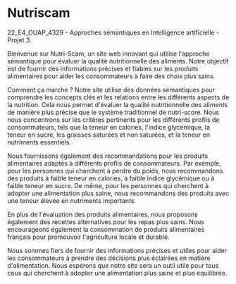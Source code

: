 # Nutriscam
22_E4_OUAP_4329 - Approches sémantiques en Intelligence artificielle - Projet 3

Bienvenue sur Nutri-Scam, un site web innovant qui utilise l'approche sémantique pour évaluer la qualité nutritionnelle des aliments. Notre objectif est de fournir des informations précises et fiables sur les produits alimentaires pour aider les consommateurs à faire des choix plus sains.

Comment ça marche ?
Notre site utilise des données sémantiques pour comprendre les concepts clés et les relations entre les différents aspects de la nutrition. Cela nous permet d'évaluer la qualité nutritionnelle des aliments de manière plus précise que le système traditionnel de nutri-score. Nous nous concentrons sur les critères pertinents pour les différents profils de consommateurs, tels que la teneur en calories, l'indice glycémique, la teneur en sucre, les graisses saturées et non saturées, et la teneur en nutriments essentiels.

Nous fournissons également des recommandations pour les produits alimentaires adaptés à différents profils de consommateurs. Par exemple, pour les personnes qui cherchent à perdre du poids, nous recommandons des produits à faible teneur en calories, à faible indice glycémique ou à faible teneur en sucre. De même, pour les personnes qui cherchent à adopter une alimentation plus saine, nous recommandons des produits avec une teneur élevée en nutriments importants.

En plus de l'évaluation des produits alimentaires, nous proposons également des recettes alternatives pour les repas plus sains. Nous encourageons également la consommation de produits alimentaires français pour promouvoir l'agriculture locale et durable.

Nous sommes fiers de fournir des informations précises et utiles pour aider les consommateurs à prendre des décisions plus éclairées en matière d'alimentation. Nous espérons que notre site sera un outil utile pour tous ceux qui cherchent à adopter une alimentation plus saine et plus équilibrée.
